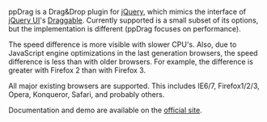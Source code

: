 ppDrag is a Drag&Drop plugin for [jQuery](http://jquery.com/), which mimics the interface of [jQuery UI](http://ui.jquery.com/)'s [Draggable](http://docs.jquery.com/UI/Draggables). Currently supported is a small subset of its options, but the implementation is different (ppDrag focuses on performance).

The speed difference is more visible with slower CPU's. Also, due to JavaScript engine optimizations in the last generation browsers, the speed difference is less than with older browsers. For example, the difference is greater with Firefox 2 than with Firefox 3.

All major existing browsers are supported. This includes IE6/7, Firefox1/2/3, Opera, Konqueror, Safari, and probably others.

Documentation and demo are available on the [official site](http://ppdrag.ppetrov.com/).